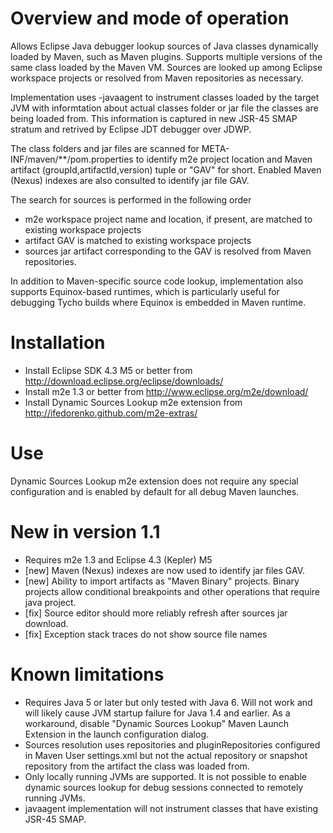 # Overview and mode of operation

Allows Eclipse Java debugger lookup sources of Java classes dynamically loaded
by Maven, such as Maven plugins. Supports multiple versions of the same class
loaded by the Maven VM. Sources are looked up among Eclipse workspace projects
or resolved from Maven repositories as necessary.

Implementation uses -javaagent to instrument classes loaded by the target JVM
with informtation about actual classes folder or jar file the classes are
being loaded from. This information is captured in new JSR-45 SMAP stratum and
retrived by Eclipse JDT debugger over JDWP. 

The class folders and jar files are scanned for 
META-INF/maven/**/pom.properties to identify m2e project location and Maven 
artifact (groupId,artifactId,version) tuple or "GAV" for short. Enabled 
Maven (Nexus) indexes are also consulted to identify jar file GAV.  

The search for sources is performed in the following order
* m2e workspace project name and location, if present, are matched to existing
  workspace projects
* artifact GAV is matched to existing workspace projects
* sources jar artifact corresponding to the GAV is resolved from Maven
  repositories.

In addition to Maven-specific source code lookup, implementation also supports
Equinox-based runtimes, which is particularly useful for debugging Tycho builds
where Equinox is embedded in Maven runtime.

# Installation

* Install Eclipse SDK 4.3 M5 or better from http://download.eclipse.org/eclipse/downloads/ 
* Install m2e 1.3 or better from http://www.eclipse.org/m2e/download/
* Install Dynamic Sources Lookup m2e extension from 
  http://ifedorenko.github.com/m2e-extras/

# Use

Dynamic Sources Lookup m2e extension does not require any special configuration
and is enabled by default for all debug Maven launches.

# New in version 1.1

* Requires m2e 1.3 and Eclipse 4.3 (Kepler) M5
* [new] Maven (Nexus) indexes are now used to identify jar files GAV.
* [new] Ability to import artifacts as "Maven Binary" projects. Binary projects
  allow conditional breakpoints and other operations that require java project.
* [fix] Source editor should more reliably refresh after sources jar download.
* [fix] Exception stack traces do not show source file names  


# Known limitations

* Requires Java 5 or later but only tested with Java 6. Will not work and will
  likely cause JVM startup failure for Java 1.4 and earlier. As a 
  workaround, disable "Dynamic Sources Lookup" Maven Launch Extension in the 
  launch configuration dialog.
* Sources resolution uses repositories and pluginRepositories configured in
  Maven User settings.xml but not the actual repository or snapshot repository
  from <distributionManagement> the artifact the class was loaded from.
* Only locally running JVMs are supported. It is not possible to enable dynamic
  sources lookup for debug sessions connected to remotely running JVMs.
* javaagent implementation will not instrument classes that have existing
  JSR-45 SMAP.
